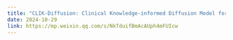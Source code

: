 ```yaml
---
title: "CLIK-Diffusion: Clinical Knowledge-informed Diffusion Model for Tooth Alignment."
date: 2024-10-29
link: https://mp.weixin.qq.com/s/NkTduifBmAcAUph4mFUIcw
---
```

